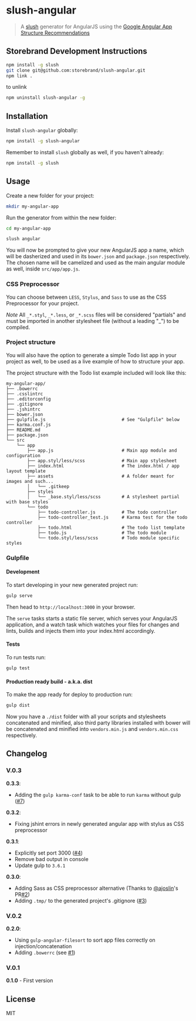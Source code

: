 slush-angular
==============

> A [slush](http://klei.github.io/slush/) generator for AngularJS using the [Google Angular App Structure Recommendations](https://docs.google.com/document/d/1XXMvReO8-Awi1EZXAXS4PzDzdNvV6pGcuaF4Q9821Es/pub)


## Storebrand Development Instructions

```bash
npm install -g slush
git clone git@github.com:storebrand/slush-angular.git
npm link .
```

to unlink
```bash
npm uninstall slush-angular -g
```


## Installation

Install `slush-angular` globally:

```bash
npm install -g slush-angular
```

Remember to install `slush` globally as well, if you haven't already:

```bash
npm install -g slush
```

## Usage

Create a new folder for your project:

```bash
mkdir my-angular-app
```

Run the generator from within the new folder:

```bash
cd my-angular-app

slush angular
```

You will now be prompted to give your new AngularJS app a name, which will be dasherized and used in its `bower.json` and `package.json` respectively. The chosen name will be camelized and used as the main angular module as well, inside `src/app/app.js`.

### CSS Preprocessor

You can choose between `LESS`, `Stylus`, and `Sass` to use as the CSS Preprocessor for your project.

*Note* All `_*.styl`, `_*.less`, or `_*.scss` files will be considered "partials" and must be imported in another stylesheet file (without a leading "_") to be compiled.

### Project structure

You will also have the option to generate a simple Todo list app in your project as well, to be used as a live example of how to structure your app.

The project structure with the Todo list example included will look like this:

```
my-angular-app/
├── .bowerrc
├── .csslintrc
├── .editorconfig
├── .gitignore
├── .jshintrc
├── bower.json
├── gulpfile.js                             # See "Gulpfile" below
├── karma.conf.js
├── README.md
├── package.json
└── src
    └── app
        ├── app.js                          # Main app module and configuration
        ├── app.styl/less/scss              # Main app stylesheet
        ├── index.html                      # The index.html / app layout template
        ├── assets                          # A folder meant for images and such...
        │   └── .gitkeep
        ├── styles
        │   └── _base.styl/less/scss        # A stylesheet partial with base styles
        └── todo
            ├── todo-controller.js          # The todo controller
            ├── todo-controller_test.js     # Karma test for the todo controller
            ├── todo.html                   # The todo list template
            ├── todo.js                     # The todo module
            └── todo.styl/less/scss         # Todo module specific styles
```

### Gulpfile

#### Development

To start developing in your new generated project run:

```bash
gulp serve
```

Then head to `http://localhost:3000` in your browser.

The `serve` tasks starts a static file server, which serves your AngularJS application, and a watch task which watches your files for changes and lints, builds and injects them into your index.html accordingly.

#### Tests

To run tests run:

```bash
gulp test
```

#### Production ready build - a.k.a. dist

To make the app ready for deploy to production run:

```bash
gulp dist
```

Now you have a `./dist` folder with all your scripts and stylesheets concatenated and minified, also third party libraries installed with bower will be concatenated and minified into `vendors.min.js` and `vendors.min.css` respectively.

## Changelog

### V.0.3

**0.3.3**:

- Adding the `gulp karma-conf` task to be able to run `karma` without gulp ([#7](https://github.com/klei/slush-angular/issues/7))

**0.3.2**:

- Fixing jshint errors in newly generated angular app with stylus as CSS preprocessor

**0.3.1**:

- Explicitly set port 3000 ([#4](https://github.com/klei/slush-angular/pull/4))
- Remove bad output in console
- Update gulp to `3.6.1`

**0.3.0**:

- Adding Sass as CSS preprocessor alternative (Thanks to [@ajoslin](https://github.com/ajoslin)'s PR[#2](https://github.com/klei/slush-angular/pull/2))
- Adding `.tmp/` to the generated project's .gitignore ([#3](https://github.com/klei/slush-angular/pull/3))

### V.0.2

**0.2.0**:

- Using `gulp-angular-filesort` to sort app files correctly on injection/concatenation
- Adding `.bowerrc` (see [#1](https://github.com/klei/slush-angular/pull/1))

### V.0.1

**0.1.0** - First version

## License

MIT

